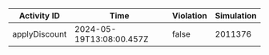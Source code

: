| Activity ID | Time | Violation | Simulation |
| --- | --- | --- | --- |
| applyDiscount | 2024-05-19T13:08:00.457Z | false | 2011376 |